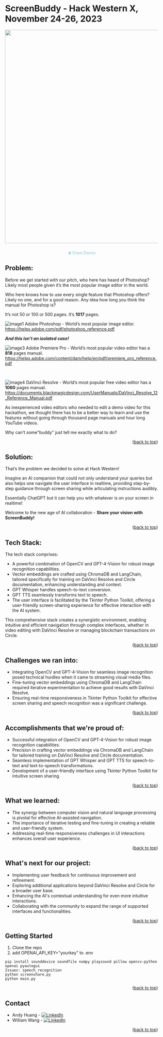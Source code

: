 # ScreenBuddy - Hack Western X, November 24-26, 2023

<!-- BACK TO TOP -->
<a name="readme-top"></a>

<!-- PROJECT LOGO -->

<div align="center">
  <a href="https://github.com/WilliamUW/HackWestern"></a>
 
  [<img src="https://img.youtube.com/vi/MGNQpf0Cvo4/0.jpg" width="700">](https://www.youtube.com/watch?v=MGNQpf0Cvo4)

  <h3 align="center"></h3>
  <p align="center">
    <b style="color: #AADDDF">⬆️View Demo</b>
  </p>
</div>

<!-- ABOUT THE PROJECT -->
## Problem:

Before we get started with our pitch, who here has heard of Photoshop? Likely most people given it’s the most popular image editor in the world.

Who here knows how to use every single feature that Photoshop offers? Likely no one, and for a good reason. Any idea how long you think the manual for Photoshop is?

It’s not 50 or 100 or 500 pages. It’s **1017** pages.

![image1](https://github.com/WilliamUW/HackWestern/assets/58105903/542b9374-5221-40f1-a781-8819995e75b5)
Adobe Photoshop - World’s most popular image editor.
https://helpx.adobe.com/pdf/photoshop_reference.pdf


<i>**And this isn’t an isolated case!**</i>


![image3](https://github.com/WilliamUW/HackWestern/assets/58105903/889ca840-285e-4b2e-8a06-684748848ec1)
Adobe Premiere Pro - World’s most popular video editor has a **818** pages manual.
https://helpx.adobe.com/content/dam/help/en/pdf/premiere_pro_reference.pdf

<br />

![image4](https://github.com/WilliamUW/HackWestern/assets/58105903/29a0231f-c482-42ac-ae8e-14315eff3f13)
DaVinci Resolve - World’s most popular free video editor has a **1060** pages manual.
https://documents.blackmagicdesign.com/UserManuals/DaVinci_Resolve_12_Reference_Manual.pdf

As inexperienced video editors who needed to edit a demo video for this hackathon, we thought there has to be a better way to learn and use the features without going through thousand page manuals and hour long YouTube videos.

Why can’t some"buddy" just tell me exactly what to do?

<p align="right">(<a href="#readme-top">back to top</a>)</p>

## Solution:

That’s the problem we decided to solve at Hack Western!

Imagine an AI companion that could not only understand your queries but also helps one navigate the user interface in realtime, providing step-by-step guidance through screen sharing while articulating instructions audibly. 

Essentially ChatGPT but it can help you with whatever is on your screen in realtime!

Welcome to the new age of AI collaboration - <b>Share your vision with ScreenBuddy!</b>

<p align="right">(<a href="#readme-top">back to top</a>)</p>

## Tech Stack:

The tech stack comprises:
- A powerful combination of OpenCV and GPT-4-Vision for robust image recognition capabilities. 
- Vector embeddings are crafted using ChromaDB and LangChain, tailored specifically for training on DaVinci Resolve and Circle documentation, enhancing understanding and context. 
- GPT Whisper handles speech-to-text conversion.
- GPT TTS seamlessly transforms text to speech. 
- The user interface is facilitated by the Tkinter Python Toolkit, offering a user-friendly screen-sharing experience for effective interaction with the AI system. 

This comprehensive stack creates a synergistic environment, enabling intuitive and efficient navigation through complex interfaces, whether in video editing with DaVinci Resolve or managing blockchain transactions on Circle.

<p align="right">(<a href="#readme-top">back to top</a>)</p>

## Challenges we ran into:

- Integrating OpenCV and GPT-4-Vision for seamless image recognition posed technical hurdles when it came to streaming visual media files.
- Fine-tuning vector embeddings using ChromaDB and LangChain required iterative experimentation to achieve good results with DaVinci Resolve.
- Ensuring real-time responsiveness in Tkinter Python Toolkit for effective screen sharing and speech recognition was a significant challenge.

<p align="right">(<a href="#readme-top">back to top</a>)</p>

## Accomplishments that we're proud of:

- Successful integration of OpenCV and GPT-4-Vision for robust image recognition capabilities.
- Precision in crafting vector embeddings via ChromaDB and LangChain for tailored training on DaVinci Resolve and Circle documentation.
- Seamless implementation of GPT Whisper and GPT TTS for speech-to-text and text-to-speech transformations.
- Development of a user-friendly interface using Tkinter Python Toolkit for intuitive screen sharing.

<p align="right">(<a href="#readme-top">back to top</a>)</p>

## What we learned:

- The synergy between computer vision and natural language processing is pivotal for effective AI-assisted navigation.
- The importance of iterative testing and fine-tuning in creating a reliable and user-friendly system.
- Addressing real-time responsiveness challenges in UI interactions enhances overall user experience.

<p align="right">(<a href="#readme-top">back to top</a>)</p>

## What's next for our project:

- Implementing user feedback for continuous improvement and refinement.
- Exploring additional applications beyond DaVinci Resolve and Circle for a broader user base.
- Enhancing the AI's contextual understanding for even more intuitive interactions.
- Collaborating with the community to expand the range of supported interfaces and functionalities.

<p align="right">(<a href="#readme-top">back to top</a>)</p>



<!-- GETTING STARTED -->
## Getting Started
1. Clone the repo
2. add OPENAI_API_KEY="yourkey" to .env

 ```
pip install sounddevice soundfile numpy playsound pillow opencv-python openai pyautogui
Issues: speech_recognition
python screenshare.py
python main.py
```
<p align="right">(<a href="#readme-top">back to top</a>)</p>


<!-- CONTACT -->
## Contact
* Andy Huang - <a href="https://github.com/andy0207huang"></a> [![LinkedIn][linkedin-shield-andy]][linkedin-url-andy]
* William Wang - <a href="https://github.com/SurjaHead"></a> [![LinkedIn][linkedin-shield-william]][linkedin-url-william]



<p align="right">(<a href="#readme-top">back to top</a>)</p>


<!-- BADGES / SHIELD / IMAGES / URL -->
[OpenCV]: https://img.shields.io/badge/OpenCV-36454F?style=for-the-badge
[Python]: https://img.shields.io/badge/Python-36454F?style=for-the-badge
[GPT-4-Vision]: https://img.shields.io/badge/GPT4Vision-36454F?style=for-the-badge
[Whisper]: https://img.shields.io/badge/Whisper-36454F?style=for-the-badge

[Circle]: https://img.shields.io/badge/Circle-000000?style=for-the-badge
[Infobip]: https://img.shields.io/badge/Infobip-000000?style=for-the-badge
[GoDaddy]: https://img.shields.io/badge/GoDaddy-000000?style=for-the-badge

[linkedin-shield-andy]: https://img.shields.io/badge/-LinkedIn-black.svg?style=for-the-badge&logo=linkedin&colorB=0072b1
[linkedin-url-andy]: https://www.linkedin.com/in/andy-snowflake-huang/
[linkedin-shield-william]: https://img.shields.io/badge/-LinkedIn-black.svg?style=for-the-badge&logo=linkedin&colorB=0072b1
[linkedin-url-william]: https://www.linkedin.com/in/williamuw/
